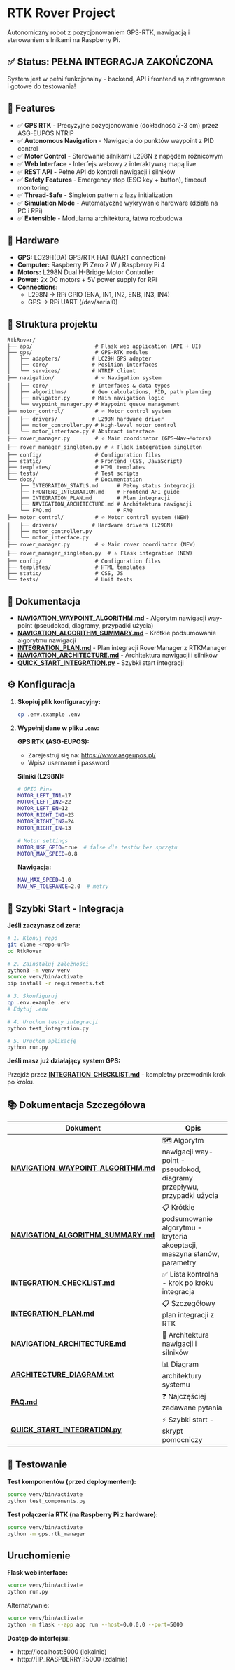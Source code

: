 # RTK Rover Project

Autonomiczny robot z pozycjonowaniem GPS-RTK, nawigacją i sterowaniem silnikami na Raspberry Pi.

## ✅ Status: PEŁNA INTEGRACJA ZAKOŃCZONA

System jest w pełni funkcjonalny - backend, API i frontend są zintegrowane i gotowe do testowania!

## 🚀 Features

- ✅ **GPS RTK** - Precyzyjne pozycjonowanie (dokładność 2-3 cm) przez ASG-EUPOS NTRIP
- ✅ **Autonomous Navigation** - Nawigacja do punktów waypoint z PID control
- ✅ **Motor Control** - Sterowanie silnikami L298N z napędem różnicowym
- ✅ **Web Interface** - Interfejs webowy z interaktywną mapą live
- ✅ **REST API** - Pełne API do kontroli nawigacji i silników
- ✅ **Safety Features** - Emergency stop (ESC key + button), timeout monitoring
- ✅ **Thread-Safe** - Singleton pattern z lazy initialization
- ✅ **Simulation Mode** - Automatyczne wykrywanie hardware (działa na PC i RPi)
- ✅ **Extensible** - Modularna architektura, łatwa rozbudowa

## 🔧 Hardware
- **GPS:** LC29H(DA) GPS/RTK HAT (UART connection)
- **Computer:** Raspberry Pi Zero 2 W / Raspberry Pi 4
- **Motors:** L298N Dual H-Bridge Motor Controller
- **Power:** 2x DC motors + 5V power supply for RPi
- **Connections:** 
  - L298N → RPi GPIO (ENA, IN1, IN2, ENB, IN3, IN4)
  - GPS → RPi UART (/dev/serial0)

## 📁 Struktura projektu

```
RtkRover/
├── app/                    # Flask web application (API + UI)
├── gps/                    # GPS-RTK modules
│   ├── adapters/          # LC29H GPS adapter
│   ├── core/              # Position interfaces
│   └── services/          # NTRIP client
├── navigation/             # ⭐ Navigation system
│   ├── core/              # Interfaces & data types
│   ├── algorithms/        # Geo calculations, PID, path planning
│   ├── navigator.py       # Main navigation logic
│   └── waypoint_manager.py # Waypoint queue management
├── motor_control/          # ⭐ Motor control system
│   ├── drivers/           # L298N hardware driver
│   ├── motor_controller.py # High-level motor control
│   └── motor_interface.py # Abstract interface
├── rover_manager.py        # ⭐ Main coordinator (GPS→Nav→Motors)
├── rover_manager_singleton.py # ⭐ Flask integration singleton
├── config/                 # Configuration files
├── static/                 # Frontend (CSS, JavaScript)
├── templates/              # HTML templates
├── tests/                  # Test scripts
└── docs/                   # Documentation
    ├── INTEGRATION_STATUS.md      # Pełny status integracji
    ├── FRONTEND_INTEGRATION.md    # Frontend API guide
    ├── INTEGRATION_PLAN.md        # Plan integracji
    ├── NAVIGATION_ARCHITECTURE.md # Architektura nawigacji
    └── FAQ.md                     # FAQ
├── motor_control/          # ⭐ Motor control system (NEW)
│   ├── drivers/           # Hardware drivers (L298N)
│   ├── motor_controller.py
│   └── motor_interface.py
├── rover_manager.py        # ⭐ Main rover coordinator (NEW)
├── rover_manager_singleton.py  # ⭐ Flask integration (NEW)
├── config/                 # Configuration files
├── templates/              # HTML templates
├── static/                 # CSS, JS
└── tests/                  # Unit tests
```

## 📖 Dokumentacja

- **[NAVIGATION_WAYPOINT_ALGORITHM.md](NAVIGATION_WAYPOINT_ALGORITHM.md)** - Algorytm nawigacji way-point (pseudokod, diagramy, przypadki użycia)
- **[NAVIGATION_ALGORITHM_SUMMARY.md](NAVIGATION_ALGORITHM_SUMMARY.md)** - Krótkie podsumowanie algorytmu nawigacji
- **[INTEGRATION_PLAN.md](INTEGRATION_PLAN.md)** - Plan integracji RoverManager z RTKManager
- **[NAVIGATION_ARCHITECTURE.md](NAVIGATION_ARCHITECTURE.md)** - Architektura nawigacji i silników
- **[QUICK_START_INTEGRATION.py](QUICK_START_INTEGRATION.py)** - Szybki start integracji

## ⚙️ Konfiguracja

1. **Skopiuj plik konfiguracyjny:**
   ```bash
   cp .env.example .env
   ```

2. **Wypełnij dane w pliku `.env`:**
   
   **GPS RTK (ASG-EUPOS):**
   - Zarejestruj się na: https://www.asgeupos.pl/
   - Wpisz username i password
   
   **Silniki (L298N):**
   ```bash
   # GPIO Pins
   MOTOR_LEFT_IN1=17
   MOTOR_LEFT_IN2=22
   MOTOR_LEFT_EN=12
   MOTOR_RIGHT_IN1=23
   MOTOR_RIGHT_IN2=24
   MOTOR_RIGHT_EN=13
   
   # Motor settings
   MOTOR_USE_GPIO=true  # false dla testów bez sprzętu
   MOTOR_MAX_SPEED=0.8
   ```
   
   **Nawigacja:**
   ```bash
   NAV_MAX_SPEED=1.0
   NAV_WP_TOLERANCE=2.0  # metry
   ```

## 🚀 Szybki Start - Integracja

**Jeśli zaczynasz od zera:**

```bash
# 1. Klonuj repo
git clone <repo-url>
cd RtkRover

# 2. Zainstaluj zależności
python3 -m venv venv
source venv/bin/activate
pip install -r requirements.txt

# 3. Skonfiguruj
cp .env.example .env
# Edytuj .env

# 4. Uruchom testy integracji
python test_integration.py

# 5. Uruchom aplikację
python run.py
```

**Jeśli masz już działający system GPS:**

Przejdź przez **[INTEGRATION_CHECKLIST.md](INTEGRATION_CHECKLIST.md)** - kompletny przewodnik krok po kroku.

## 📚 Dokumentacja Szczegółowa

| Dokument | Opis |
|----------|------|
| **[NAVIGATION_WAYPOINT_ALGORITHM.md](NAVIGATION_WAYPOINT_ALGORITHM.md)** | 🗺️ Algorytm nawigacji way-point - pseudokod, diagramy przepływu, przypadki użycia |
| **[NAVIGATION_ALGORITHM_SUMMARY.md](NAVIGATION_ALGORITHM_SUMMARY.md)** | 📋 Krótkie podsumowanie algorytmu - kryteria akceptacji, maszyna stanów, parametry |
| **[INTEGRATION_CHECKLIST.md](INTEGRATION_CHECKLIST.md)** | ✅ Lista kontrolna - krok po kroku integracja |
| **[INTEGRATION_PLAN.md](INTEGRATION_PLAN.md)** | 📋 Szczegółowy plan integracji z RTK |
| **[NAVIGATION_ARCHITECTURE.md](NAVIGATION_ARCHITECTURE.md)** | 🧭 Architektura nawigacji i silników |
| **[ARCHITECTURE_DIAGRAM.txt](ARCHITECTURE_DIAGRAM.txt)** | 📊 Diagram architektury systemu |
| **[FAQ.md](FAQ.md)** | ❓ Najczęściej zadawane pytania |
| **[QUICK_START_INTEGRATION.py](QUICK_START_INTEGRATION.py)** | ⚡ Szybki start - skrypt pomocniczy |

## 🧪 Testowanie

**Test komponentów (przed deploymentem):**
```bash
source venv/bin/activate
python test_components.py
```

**Test połączenia RTK (na Raspberry Pi z hardware):**
```bash
source venv/bin/activate
python -m gps.rtk_manager
```

## Uruchomienie

**Flask web interface:**
```bash
source venv/bin/activate
python run.py
```

Alternatywnie:
```bash
source venv/bin/activate
python -m flask --app app run --host=0.0.0.0 --port=5000
```

**Dostęp do interfejsu:**
- http://localhost:5000 (lokalnie)
- http://[IP_RASPBERRY]:5000 (zdalnie)
